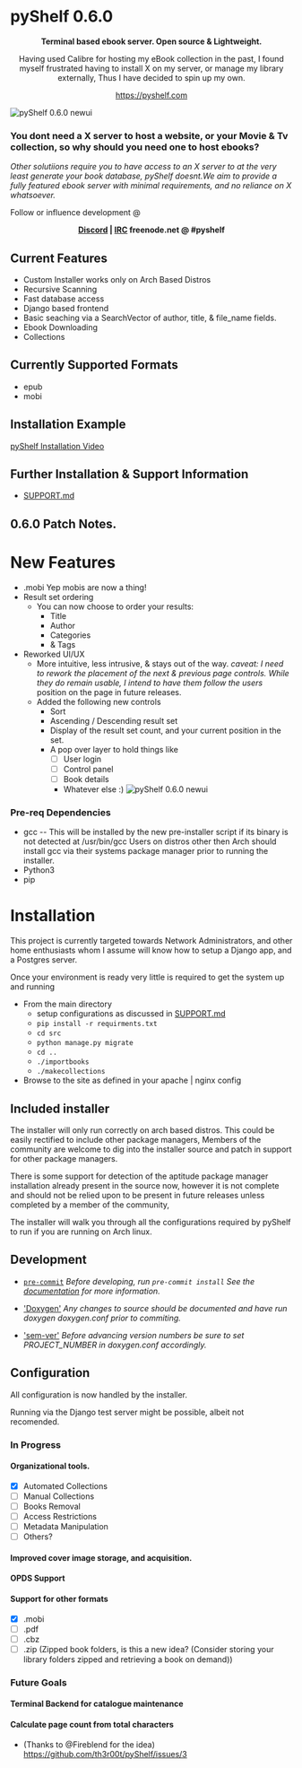 # pyShelf 0.6.0

<p align="center"><b>Terminal based ebook server. Open source & Lightweight.</b></p>
<p align="center">Having used Calibre for hosting my eBook collection in the past, I found myself frustrated having to install X on my server, or manage my library externally, Thus I have decided to spin up my own.</p>
<p align="center"><a href="https://pyshelf.com">https://pyshelf.com</a></p>

![pyShelf 0.6.0 newui](https://github.com/th3r00t/pyShelf/raw/development/pyshelf_frontend_0_2_0.png)



### You dont need a X server to host a website, or your Movie & Tv collection, so why should you need one to host ebooks?
<i>Other solutiions require you to have access to an X server to at the very least generate your book database, pyShelf doesnt.We aim to provide a fully featured ebook server with minimal requirements, and no reliance on X whatsoever.</i>

Follow or influence development @ <p align="center"><b> <a href="https://discord.gg/H9TbNJS">Discord</a> |  <a href="https://webchat.freenode.net/#pyshelf">IRC</a> freenode.net @ #pyshelf</b></p>
## Current Features
* Custom Installer works only on Arch Based Distros
* Recursive Scanning
* Fast database access
* Django based frontend
* Basic seaching via a SearchVector of author, title, & file_name fields.
* Ebook Downloading
* Collections

## Currently Supported Formats
* epub
* mobi

## Installation Example
<a href="https://vimeo.com/382292764" target="_blank">pyShelf Installation Video</a>

## Further Installation & Support Information
* [SUPPORT.md](https://github.com/th3r00t/pyShelf/blob/development/.github/SUPPORT.md)

## 0.6.0 Patch Notes.
# New Features
* .mobi Yep mobis are now a thing!
* Result set ordering
    * You can now choose to order your results:
        * Title
        * Author
        * Categories
        * & Tags
* Reworked UI/UX
    * More intuitive, less intrusive, & stays out of the way. <i>caveat: I need to rework the placement of the next & previous page controls. While they do remain usable, I intend to have them follow the users</i>
        position on the page in future releases.
    * Added the following new controls
        * Sort
        * Ascending / Descending result set
        * Display of the result set count, and your current position in the set.
        * A pop over layer to hold things like
            * [ ] User login
            * [ ] Control panel
            * [ ] Book details
            * Whatever else :)
![pyShelf 0.6.0 newui](https://github.com/th3r00t/pyShelf/raw/development/navbar.png)
### Pre-req Dependencies
* gcc -- This will be installed by the new pre-installer script if its binary is not detected at /usr/bin/gcc
Users on distros other then Arch should install gcc via their systems package manager prior to
running the installer.
* Python3
* pip

# Installation
This project is currently targeted towards Network Administrators, and other home
enthusiasts whom I assume will know how to setup a Django app, and a
Postgres server.

Once your environment is ready very little is required to get the system up and running
* From the main directory
    * setup configurations as discussed in [SUPPORT.md](https://github.com/th3r00t/pyShelf/blob/development/.github/SUPPORT.md)
    * `pip install -r requirments.txt`
    * `cd src`
    * `python manage.py migrate`
    * `cd ..`
    * `./importbooks`
    * `./makecollections`
* Browse to the site as defined in your apache | nginx config

## Included installer

The installer will only run correctly on arch based distros. This could be
easily rectified to include other package managers, Members of the community
are welcome to dig into the installer source and patch in support
for other package managers.

There is some support for detection of the aptitude package manager
installation already present in the source now, however it is not complete and
should not be relied upon to be present in future releases unless completed by
a member of the community,

The installer will walk you through all the configurations required by pyShelf to
run if you are running on Arch linux.

## Development

* [`pre-commit`](https://pre-commit.com/)
_Before developing, run `pre-commit install` See the [documentation](https://pre-commit.com/) for more information._

* ['Doxygen'](http://www.doxygen.nl/)
_Any changes to source should be documented and have run doxygen doxygen.conf prior to commiting._

* ['sem-ver'](https://semver.org)
_Before advancing version numbers be sure to set PROJECT_NUMBER in doxygen.conf accordingly._

## Configuration

All configuration is now handled by the installer.

Running via the Django test server might be possible, albeit not recomended.

### In Progress

#### Organizational tools.
- [x] Automated Collections
- [ ] Manual Collections
- [ ] Books Removal
- [ ] Access Restrictions
- [ ] Metadata Manipulation
- [ ] Others?
#### Improved cover image storage, and acquisition.
#### OPDS Support
#### Support for other formats
- [x] .mobi
- [ ] .pdf
- [ ] .cbz
- [ ] .zip (Zipped book folders, is this a new idea? (Consider storing your library folders zipped and retrieving a book on demand))

### Future Goals
#### Terminal Backend for catalogue maintenance
#### Calculate page count from total characters
  * (Thanks to @Fireblend for the idea) https://github.com/th3r00t/pyShelf/issues/3
